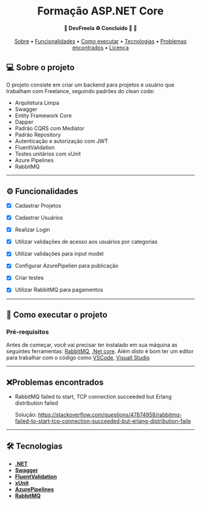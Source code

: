 <h1 align="center">
  Formação ASP.NET Core
</h1>

<h4 align="center">
	🚧  DevFreela ♻️ Concluído 🚀 🚧
</h4>

<p align="center">
 <a href="#-sobre-o-projeto">Sobre</a> •
 <a href="#-funcionalidades">Funcionalidades</a> •
 <a href="#-como-executar-o-projeto">Como executar</a> •
 <a href="#-tecnologias">Tecnologias</a> •
 <a href="#-problemas-encontrados">Problemas encontrados</a> •
 <a href="#user-content--licença">Licença</a>
</p>

## 💻 Sobre o projeto

O projeto consiste em criar um backend para projetos e usuário que trabalham com Freelance, seguindo padrões do clean code:
- Arquitetura Limpa
- Swagger
- Entity Framework Core
- Dapper
- Padrão CQRS com Mediator
- Padrão Repository
- Autenticação e autorização com JWT
- FluentValidation
- Testes unitários com xUnit
- Azure Pipelines
- RabbitMQ

---

## ⚙️ Funcionalidades
- [X] Cadastrar Projetos
- [X] Cadastrar Usuários
- [X] Realizar Login
- [X] Utilizar validações de acesso aos usuários por categorias
- [X] Utilizar validações para input model
- [X] Configurar AzurePipelien para publicação
- [X] Criar testes
- [X] Utilizar RabbitMQ para pagamentos


---

## 🚀 Como executar o projeto

### Pré-requisitos

Antes de começar, você vai precisar ter instalado em sua máquina as seguintes ferramentas:
[RabbitMQ](https://www.rabbitmq.com/), [.Net core](https://dotnet.microsoft.com/en-us/download/dotnet/5.0).
Além disto é bom ter um editor para trabalhar com o código como [VSCode](https://code.visualstudio.com/), [Visuall Studio](https://visualstudio.microsoft.com/pt-br/downloads/)


---

## ❌Problemas encontrados
- RabbitMQ failed to start, TCP connection succeeded but Erlang distribution failed

  Solução: https://stackoverflow.com/questions/47874958/rabbitmq-failed-to-start-tcp-connection-succeeded-but-erlang-distribution-faile
 
---

## 🛠 Tecnologias

- **[.NET](https://dotnet.microsoft.com/en-us/)**
- **[Swagger](https://dotnet.microsoft.comhttps://swagger.io/)**
- **[FluentValidation](https://fluentvalidation.net/)**
- **[xUnit](https://xunit.net/)**
- **[AzurePipelines](https://azure.microsoft.com/pt-br/services/devops/pipelines/)**
- **[RabbitMQ](https://www.rabbitmq.com/)**
